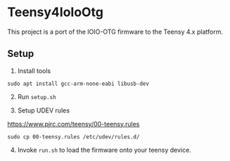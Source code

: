 # Teensy4IoIoOtg

This project is a port of the IOIO-OTG firmware to the Teensy 4.x platform.

## Setup

1. Install tools

```
sudo apt install gcc-arm-none-eabi libusb-dev
```

2. Run `setup.sh`

3. Setup UDEV rules

https://www.pjrc.com/teensy/00-teensy.rules

```
sudo cp 00-teensy.rules /etc/udev/rules.d/
```

4. Invoke `run.sh` to load the firmware onto your teensy device.

